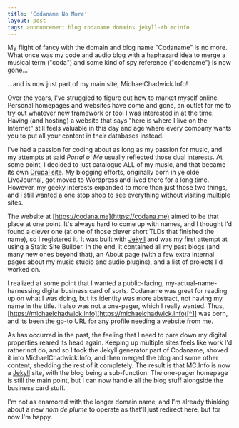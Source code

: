 ```yaml
---
title: 'Codaname No More'
layout: post
tags: announcement blog codaname domains jekyll-rb mcinfo
---
```


My flight of fancy with the domain and blog name "Codaname" is no more. What once was my code and audio blog with a haphazard idea to merge a musical term ("coda") and some kind of spy reference ("codename") is now gone...

...and is now just part of my main site, MichaelChadwick.Info!

<!--more-->

Over the years, I've struggled to figure out how to market myself online. Personal homepages and websites have come and gone, an outlet for me to try out whatever new framework or tool I was interested in at the time. Having (and hosting) a website that says "here is where I live on the Internet" still feels valuable in this day and age where every company wants you to put all your content in their databases instead.

I've had a passion for coding about as long as my passion for music, and my attempts at said <em>Portal o' Me</em> usually reflected those dual interests. At some point, I decided to just catalogue ALL of my music, and that became its own [Drupal site](https://music.nebyoolae.com). My blogging efforts, originally born in ye olde LiveJournal, got moved to Wordpress and lived there for a long time. However, my geeky interests expanded to more than just those two things, and I still wanted a one stop shop to see everything without visiting multiple sites.

The website at [https://codana.me](https://codana.me) aimed to be that place at one point. It's always hard to come up with names, and I thought I'd found a clever one (at one of those clever short TLDs that finished the name), so I registered it. It was built with [Jekyll](https://jekyllrb.com) and was my first attempt at using a Static Site Builder. In the end, it contained all my past blogs (and many new ones beyond that), an About page (with a few extra internal pages about my music studio and audio plugins), and a list of projects I'd worked on.

I realized at some point that I wanted a public-facing, my-actual-name-harnessing digital business card of sorts. Codaname was great for reading up on what I was doing, but its identity was more abstract, not having my name in the title. It also was not a one-pager, which I really wanted. Thus, [https://michaelchadwick.info](https://michaelchadwick.info)[^1] was born, and its been the go-to URL for any profile needing a website from me.

As has occurred in the past, the feeling that I need to pare down my digital properties reared its head again. Keeping up multiple sites feels like work I'd rather not do, and so I took the Jekyll generator part of Codaname, shoved it into MichaelChadwick.Info, and then merged the blog and some other content, shedding the rest of it completely. The result is that MC.Info is now a [Jekyll](https://jekyllrb.com) site, with the blog being a sub-function. The one-pager homepage is still the main point, but I can now handle all the blog stuff alongside the business card stuff.

I'm not as enamored with the longer domain name, and I'm already thinking about a new <em>nom de plume</em> to operate as that'll just redirect here, but for now I'm happy.

[^1]: My name at the coveted .COM address has been taken for a looooooong time, and I've essentially given up waiting for it to come free, so .INFO was decent and cheap.
